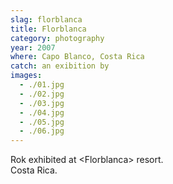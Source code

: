 ```yaml
---
slag: florblanca
title: Florblanca
category: photography
year: 2007
where: Capo Blanco, Costa Rica
catch: an exibition by
images:
  - ./01.jpg
  - ./02.jpg
  - ./03.jpg
  - ./04.jpg
  - ./05.jpg
  - ./06.jpg
---
```


Rok exhibited at &lt;Florblanca&gt; resort.<br>Costa Rica.
